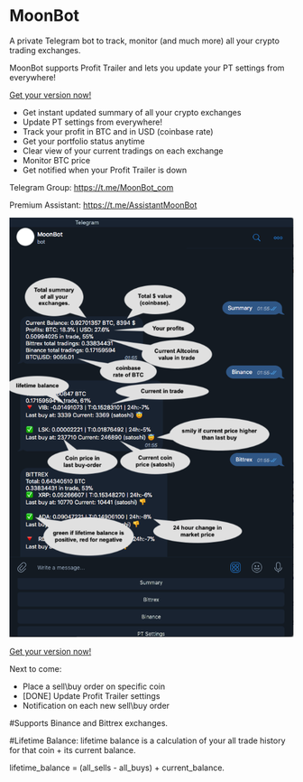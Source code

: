# MoonBot

A private Telegram bot to track, monitor (and much more) all your crypto trading exchanges.

MoonBot supports Profit Trailer and lets you update your PT settings from everywhere!

[Get your version now!](https://github.com/tulihub/moonbot/wiki/Installation)


* Get instant updated summary of all your crypto exchanges
* Update PT settings from everywhere!
* Track your profit in BTC and in USD (coinbase rate)
* Get your portfolio status anytime
* Clear view of your current tradings on each exchange
* Monitor BTC price 
* Get notified when your Profit Trailer is down



Telegram Group: https://t.me/MoonBot_com

Premium Assistant: https://t.me/AssistantMoonBot

![Screenshot](index.png)

[Get your version now!](https://github.com/tulihub/moonbot/wiki/Installation)


Next to come:
* Place a sell\buy order on specific coin
* [DONE] Update Profit Trailer settings
* Notification on each new sell\buy order


#Supports Binance and Bittrex exchanges.

#Lifetime Balance:
lifetime balance is a calculation of your all trade history for that coin + its current balance. 

lifetime_balance = (all_sells - all_buys) + current_balance.
